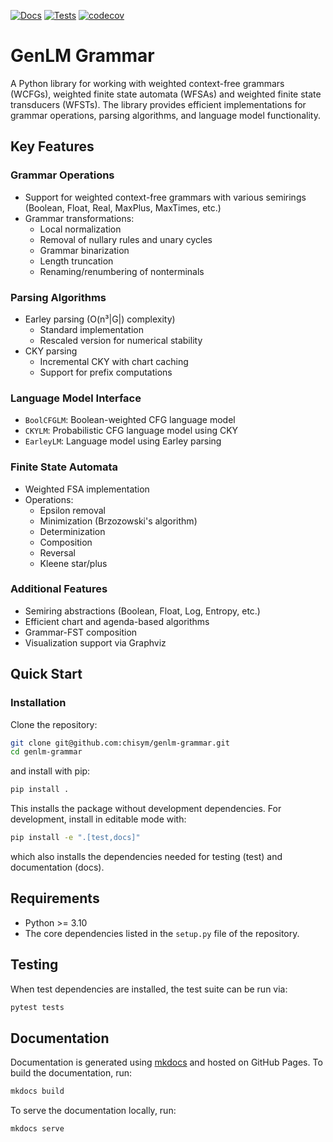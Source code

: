 [![Docs](https://github.com/chisym/genlm-grammar/actions/workflows/docs.yml/badge.svg)](https://chisym.github.io/genlm-grammar/)
[![Tests](https://github.com/chisym/genlm-grammar/actions/workflows/pytest.yml/badge.svg)](https://chisym.com/chisym/genlm-grammar/actions/workflows/pytest.yml)
[![codecov](https://codecov.io/github/chisym/genlm-grammar/graph/badge.svg?token=TQBAQ1uA6y)](https://codecov.io/github/chisym/genlm-grammar)

# GenLM Grammar

A Python library for working with weighted context-free grammars (WCFGs), weighted finite state automata (WFSAs) and weighted finite state transducers (WFSTs). The library provides efficient implementations for grammar operations, parsing algorithms, and language model functionality.

## Key Features

### Grammar Operations
- Support for weighted context-free grammars with various semirings (Boolean, Float, Real, MaxPlus, MaxTimes, etc.)
- Grammar transformations:
  - Local normalization
  - Removal of nullary rules and unary cycles
  - Grammar binarization
  - Length truncation
  - Renaming/renumbering of nonterminals

### Parsing Algorithms
- Earley parsing (O(n³|G|) complexity)
  - Standard implementation
  - Rescaled version for numerical stability
- CKY parsing
  - Incremental CKY with chart caching
  - Support for prefix computations

### Language Model Interface
- `BoolCFGLM`: Boolean-weighted CFG language model
- `CKYLM`: Probabilistic CFG language model using CKY
- `EarleyLM`: Language model using Earley parsing

### Finite State Automata
- Weighted FSA implementation
- Operations:
  - Epsilon removal
  - Minimization (Brzozowski's algorithm)
  - Determinization
  - Composition
  - Reversal
  - Kleene star/plus

### Additional Features
- Semiring abstractions (Boolean, Float, Log, Entropy, etc.)
- Efficient chart and agenda-based algorithms
- Grammar-FST composition
- Visualization support via Graphviz

## Quick Start

### Installation

Clone the repository:

```bash
git clone git@github.com:chisym/genlm-grammar.git
cd genlm-grammar
```

and install with pip:

```bash
pip install .
```

This installs the package without development dependencies. For development, install in editable mode with:

```bash
pip install -e ".[test,docs]"
```
which also installs the dependencies needed for testing (test) and documentation (docs).

## Requirements

- Python >= 3.10
- The core dependencies listed in the `setup.py` file of the repository.

## Testing

When test dependencies are installed, the test suite can be run via:
```bash
pytest tests
```

## Documentation

Documentation is generated using [mkdocs](https://www.mkdocs.org/) and hosted on GitHub Pages. To build the documentation, run:

```bash
mkdocs build
```

To serve the documentation locally, run:

```bash
mkdocs serve
```
